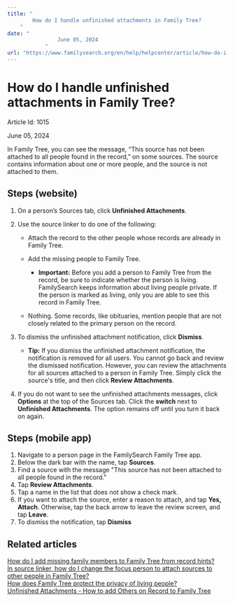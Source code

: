 ```yaml
---
title: "
        How do I handle unfinished attachments in Family Tree?
    "
date: "
                June 05, 2024
            "
url: "https://www.familysearch.org/en/help/helpcenter/article/how-do-i-handle-unfinished-attachments-in-family-tree"
---
```





# How do I handle unfinished attachments in Family Tree?



Article Id: 1015

June 05, 2024

















In Family Tree, you can see the message, “This source has not been attached to all people found in the record,” on some sources. The source contains information about one or more people, and the source is not attached to them.  


## Steps (website)


1. On a person’s Sources tab, click **Unfinished Attachments**.
2. Use the source linker to do one of the following:   

	* Attach the record to the other people whose records are already in Family Tree.
	* Add the missing people to Family Tree.   
	
		+ **Important:** Before you add a person to Family Tree from the record, be sure to indicate whether the person is living. FamilySearch keeps information about living people private. If the person is marked as living, only you are able to see this record in Family Tree.
	* Nothing. Some records, like obituaries, mention people that are not closely related to the primary person on the record.
3. To dismiss the unfinished attachment notification, click **Dismiss**.   

	* **Tip:** If you dismiss the unfinished attachment notification, the notification is removed for all users. You cannot go back and review the dismissed notification. However, you can review the attachments for all sources attached to a person in Family Tree. Simply click the source's title, and then click **Review Attachments**.
4. If you do not want to see the unfinished attachments messages, click **Options** at the top of the Sources tab. Click the **switch** next to **Unfinished Attachments**. The option remains off until you turn it back on again.

## Steps (mobile app)


1. Navigate to a person page in the FamilySearch Family Tree app.
2. Below the dark bar with the name, tap **Sources**.
3. Find a source with the message "This source has not been attached to all people found in the record."
4. Tap **Review Attachments**.
5. Tap a name in the list that does not show a check mark.
6. If you want to attach the source, enter a reason to attach, and tap **Yes, Attach**. Otherwise, tap the back arrow to leave the review screen, and tap **Leave**.
7. To dismiss the notification, tap **Dismiss**

## Related articles


[How do I add missing family members to Family Tree from record hints?](https://www.familysearch.org/en/help/helpcenter/article/how-do-i-add-missing-family-members-to-family-tree-from-record-hints)  
[In source linker, how do I change the focus person to attach sources to other people in Family Tree?](https://www.familysearch.org/en/help/helpcenter/article/how-do-i-attach-the-other-people-in-a-record-hint-in-family-tree)  
[How does Family Tree protect the privacy of living people?](https://www.familysearch.org/en/help/helpcenter/article/what-is-a-private-space-in-family-tree)  
[Unfinished Attachments \- How to add Others on Record to Family Tree](https://www.familysearch.org/en/help/helpcenter/article/unfinished-attachments-how-to-add-others-on-record-to-family-tree)











